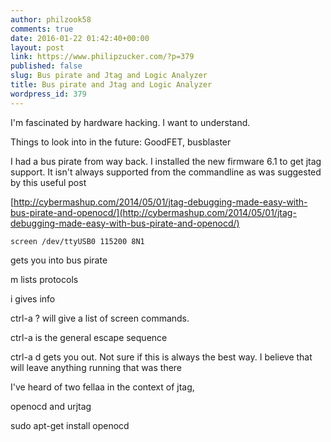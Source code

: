 ```yaml
---
author: philzook58
comments: true
date: 2016-01-22 01:42:40+00:00
layout: post
link: https://www.philipzucker.com/?p=379
published: false
slug: Bus pirate and Jtag and Logic Analyzer
title: Bus pirate and Jtag and Logic Analyzer
wordpress_id: 379
---
```


I'm fascinated by hardware hacking. I want to understand.

Things to look into in the future: GoodFET, busblaster

I had a bus pirate from way back. I installed the new firmware 6.1 to get jtag support. It isn't always supported from the commandline as was suggested by this useful post

[http://cybermashup.com/2014/05/01/jtag-debugging-made-easy-with-bus-pirate-and-openocd/](http://cybermashup.com/2014/05/01/jtag-debugging-made-easy-with-bus-pirate-and-openocd/)

    
    screen /dev/ttyUSB0 115200 8N1


gets you into bus pirate

m lists protocols

i gives info





ctrl-a ? will give a list of screen commands.

ctrl-a is the general escape sequence

ctrl-a d gets you out. Not sure if this is always the best way. I believe that will leave anything running that was there

I've heard of two fellaa in the context of jtag,

openocd and urjtag

sudo apt-get install openocd




